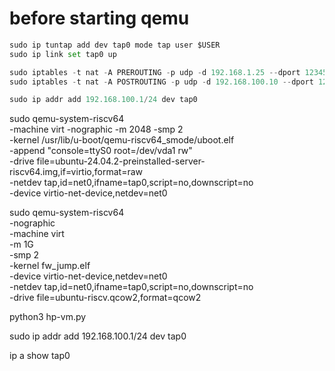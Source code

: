 # before starting qemu 


````py
sudo ip tuntap add dev tap0 mode tap user $USER
sudo ip link set tap0 up
````


````py
sudo iptables -t nat -A PREROUTING -p udp -d 192.168.1.25 --dport 12345 -j DNAT --to-destination 192.168.100.10:12345
sudo iptables -t nat -A POSTROUTING -p udp -d 192.168.100.10 --dport 12345 -j MASQUERADE
````



````py
sudo ip addr add 192.168.100.1/24 dev tap0
````


sudo qemu-system-riscv64 \
  -machine virt -nographic -m 2048 -smp 2 \
  -kernel /usr/lib/u-boot/qemu-riscv64_smode/uboot.elf \
  -append "console=ttyS0 root=/dev/vda1 rw" \
  -drive file=ubuntu-24.04.2-preinstalled-server-riscv64.img,if=virtio,format=raw \
  -netdev tap,id=net0,ifname=tap0,script=no,downscript=no \
  -device virtio-net-device,netdev=net0


sudo qemu-system-riscv64 \
  -nographic \
  -machine virt \
  -m 1G \
  -smp 2 \
  -kernel fw_jump.elf \
  -device virtio-net-device,netdev=net0 \
  -netdev tap,id=net0,ifname=tap0,script=no,downscript=no \
  -drive file=ubuntu-riscv.qcow2,format=qcow2



python3 hp-vm.py


sudo ip addr add 192.168.100.1/24 dev tap0



ip a show tap0

